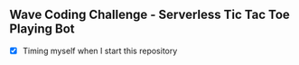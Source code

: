 ## Wave Coding Challenge - Serverless Tic Tac Toe Playing Bot

- [x] Timing myself when I start this repository
